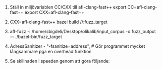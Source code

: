 1. Ställ in miljövariablen CC/CXX till afl-clang-fast++
export CC=afl-clang-fast++
export CXX=afl-clang-fast++

2. CXX=afl-clang-fast++ bazel build //:fuzz_target

3. afl-fuzz -i /home/sbigdeli/Desktop/olikalib/input_corpus -o fuzz_output -- ./bazel-bin/fuzz_target

4. AdressSanitizer - "-fsanitize=address",  # Gör programmet mycket långsammare pga en overhead funktion

5. Se skillnaden i speeden genom att göra följande:
